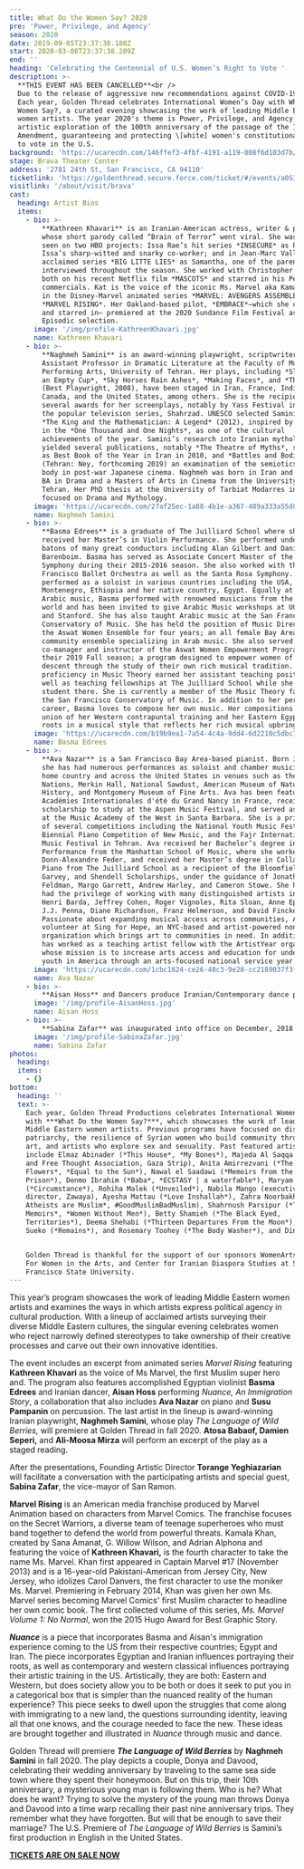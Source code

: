 ```yaml
---
title: What Do the Women Say? 2020
pre: 'Power, Privilege, and Agency'
season: 2020
date: 2019-09-05T23:37:38.180Z
start: 2020-03-08T23:37:38.209Z
end: ''
heading: 'Celebrating the Centennial of U.S. Women’s Right to Vote '
description: >-
  **THIS EVENT HAS BEEN CANCELLED**<br />
  Due to the release of aggressive new recommendations against COVID-19 from the SF Department of Public Health to cancel large community events, we have decided to cancel Sunday, March 8th's Women's Day event in the interest of public health. We will refund all tickets in full.<br /><hr />
  Each year, Golden Thread celebrates International Women’s Day with What Do the
  Women Say?, a curated evening showcasing the work of leading Middle Eastern
  women artists. The year 2020's theme is Power, Privilege, and Agency: an
  artistic exploration of the 100th anniversary of the passage of the 19th
  Amendment, guaranteeing and protecting \[white] women's constitutional right
  to vote in the U.S.
background: 'https://ucarecdn.com/146ffef3-4fbf-4191-a119-008f6d103d7b/'
stage: Brava Theater Center
address: '2781 24th St, San Francisco, CA 94110'
ticketlink: 'https://goldenthread.secure.force.com/ticket/#/events/a0S3Z000006gay1UAA'
visitlink: '/about/visit/brava'
cast:
  heading: Artist Bios
  items:
    - bio: >-
        **Kathreen Khavari** is an Iranian-American actress, writer & producer
        whose short parody called “Brain of Terror” went viral. She was recently
        seen on two HBO projects: Issa Rae’s hit series *INSECURE* as Patricia,
        Issa’s sharp-witted and snarky co-worker; and in Jean-Marc Valle’s
        acclaimed series *BIG LITTE LIES* as Samantha, one of the parents
        interviewed throughout the season. She worked with Christopher Guest
        both on his recent Netflix film *MASCOTS* and starred in his PetSmart
        commercials. Kat is the voice of the iconic Ms. Marvel aka Kamala Khan,
        in the Disney-Marvel animated series *MARVEL: AVENGERS ASSEMBLE* and
        *MARVEL RISING*. Her Oakland-based pilot, *EMBRACE*—which she co-wrote
        and starred in— premiered at the 2020 Sundance Film Festival as an Indie
        Episodic selection.
      image: '/img/profile-KathreenKhavari.jpg'
      name: Kathreen Khavari
    - bio: >-
        **Naghmeh Samini** is an award-winning playwright, scriptwriter and
        Assistant Professor in Dramatic Literature at the Faculty of Music and
        Performing Arts, University of Tehran. Her plays, including *Sleeping in
        an Empty Cup*, *Sky Horses Rain Ashes*, *Making Faces*, and *The Home*
        (Best Playwright, 2008), have been staged in Iran, France, India,
        Canada, and the United States, among others. She is the recipient of
        several awards for her screenplays, notably by Yass Festival in 2016 for
        the popular television series, Shahrzad. UNESCO selected Samini’s play
        *The King and the Mathematician: A Legend* (2012), inspired by a story
        in the *One Thousand and One Nights*, as one of the cultural
        achievements of the year. Samini’s research into Iranian mythology has
        yielded several publications, notably *The Theatre of Myths*, selected
        as Best Book of the Year in Iran in 2010, and *Battles and Bodies*
        (Tehran: Ney, forthcoming 2019) an examination of the semiotics of human
        body in post-war Japanese cinema. Naghmeh was born in Iran and holds a
        BA in Drama and a Masters of Arts in Cinema from the University of
        Tehran. Her PhD thesis at the University of Tarbiat Modarres in Tehran
        focused on Drama and Mythology.
      image: 'https://ucarecdn.com/27af25ec-1a88-4b1e-a367-489a333a55d8/'
      name: Naghmeh Samini
    - bio: >-
        **Basma Edrees** is a graduate of The Juilliard School where she
        received her Master’s in Violin Performance. She performed under the
        batons of many great conductors including Alan Gilbert and Daniel
        Barenboim. Basma has served as Associate Concert Master of the Oakland
        Symphony during their 2015-2016 season. She also worked with the San
        Francisco Ballet Orchestra as well as the Santa Rosa Symphony. Basma has
        performed as a soloist in various countries including the USA,
        Montenegro, Ethiopia and her native country, Egypt. Equally at home with
        Arabic music, Basma performed with renowned musicians from the Arab
        world and has been invited to give Arabic Music workshops at UC Berkeley
        and Stanford. She has also taught Arabic music at the San Francisco
        Conservatory of Music. She has held the position of Music Director of
        the Aswat Women Ensemble for four years; an all female Bay Area
        community ensemble specializing in Arab music. She also served as the
        co-manager and instructor of the Aswat Women Empowerment Program during
        their 2019 Fall season; a program designed to empower women of Arab
        descent through the study of their own rich musical tradition. Basma’s
        proficiency in Music Theory earned her assistant teaching positions as
        well as teaching fellowships at The Juilliard School while she was a
        student there. She is currently a member of the Music Theory faculty at
        the San Francisco Conservatory of Music. In addition to her performance
        career, Basma loves to compose her own music. Her compositions reflect a
        union of her Western contrapuntal training and her Eastern Egyptian
        roots in a musical style that reflects her rich musical upbringing.
      image: 'https://ucarecdn.com/b19b9ea1-7a54-4c4a-9dd4-6d2210c5dbc7/'
      name: Basma Edrees
    - bio: >-
        **Ava Nazar** is a San Francisco Bay Area-based pianist. Born in Iran,
        she has had numerous performances as soloist and chamber musician in her
        home country and across the United States in venues such as the United
        Nations, Merkin Hall, National Sawdust, American Museum of Natural
        History, and Montgomery Museum of Fine Arts. Ava has been featured at
        Académies Internationales d'été du Grand Nancy in France, received a
        scholarship to study at the Aspen Music Festival, and served as a fellow
        at the Music Academy of the West in Santa Barbara. She is a prizewinner
        of several competitions including the National Youth Music Festival, the
        Biennial Piano Competition of New Music, and the Fajr International
        Music Festival in Tehran. Ava received her Bachelor’s degree in Piano
        Performance from the Manhattan School of Music, where she worked with
        Donn-Alexandre Feder, and received her Master’s degree in Collaborative
        Piano from The Juilliard School as a recipient of the Bloomfield,
        Garvey, and Shendell Scholarships, under the guidance of Jonathan
        Feldman, Margo Garrett, Andrew Harley, and Cameron Stowe. She has also
        had the privilege of working with many distinguished artists including
        Henri Barda, Jeffrey Cohen, Roger Vignoles, Rita Sloan, Anne Epperson,
        J.J. Penna, Diane Richardson, Franz Helmerson, and David Finckel.
        Passionate about expanding musical access across communities, Ava is a
        volunteer at Sing for Hope, an NYC-based and artist-powered non-profit
        organization which brings art to communities in need. In addition, she
        has worked as a teaching artist fellow with the ArtistYear organization,
        whose mission is to increase arts access and education for underserved
        youth in America through an arts-focused national service year.
      image: 'https://ucarecdn.com/1cbc1624-ce26-48c3-9e28-cc2189037f3f/'
      name: Ava Nazar
    - bio: >-
        **Aisan Hoss** and Dancers produce Iranian/Contemporary dance pieces that explore human themes through sharing stories and aesthetics from the Middle East and Iran within international contexts. For Aisan (Choreographer/Founder), her passion for dance and choreography has been a means for gaining insight into her identity as an Iranian living outside of her home country. Specifically, several of her choreographies have explored how the physical distance from her home country provides a deeper sense of intimacy. Hoss’s primary choreographic objective is to create joy within darkness.
      image: '/img/profile-AisanHoss.jpg'
      name: Aisan Hoss
    - bio: >-
        **Sabina Zafar** was inaugurated into office on December, 2018 and is currently serving her first term as a Councilwoman, she was appointed Vice Mayor November 2019. She is an accomplished technology leader, community volunteer, mentor and mother. As a San Ramon resident, Sabina is wholeheartedly committed to giving back to her city. She has dedicated her career and personal time to improving our community, empowering women & girls to pursue STEM careers, helping make San Ramon the center of technology and innovation in the bay area, and promises to ensure transparency and inclusion in our local government for all residents.
      image: '/img/profile-SabinaZafar.jpg'
      name: Sabina Zafar
photos:
  heading:
  items:
    - {}
bottom:
  heading: ''
  text: >-
    Each year, Golden Thread Productions celebrates International Women’s Day
    with ***What Do the Women Say?***, which showcases the work of leading
    Middle Eastern women artists. Previous programs have focused on dismantling
    patriarchy, the resilience of Syrian women who build community through their
    art, and artists who explore sex and sexuality. Past featured artists
    include Elmaz Abinader (*This House*, *My Bones*), Majeda Al Saqqa (Culture
    and Free Thought Association, Gaza Strip), Anita Amirrezvani (*The Blood of
    Flowers*, *Equal to the Sun*), Nawal el Saadawi (*Memoirs from the Women’s
    Prison*), Denmo Ibrahim (*Baba*, *ECSTASY | a waterfable*), Maryam Keshavarz
    (*Circumstance*), Rohiha Malek (*Unveiled*), Nabila Mango (executive
    director, Zawaya), Ayesha Mattau (*Love Inshallah*), Zahra Noorbakhsh (*All
    Atheists are Muslim*, #GoodMuslimBadMuslim), Shahrnush Parsipur (*The Prison
    Memoirs*, *Women Without Men*), Betty Shamieh (*The Black Eyed,
    Territories*), Deema Shehabi (*Thirteen Departures From the Moon*), Seema
    Sueko (*Remains*), and Rosemary Toohey (*The Body Washer*), and Dina Zarif.


    Golden Thread is thankful for the support of our sponsors WomenArts, Brava
    For Women in the Arts, and Center for Iranian Diaspora Studies at San
    Francisco State University.
---
```

This year’s program showcases the work of leading Middle Eastern women artists and examines the ways in which artists express political agency in cultural production. With a lineup of acclaimed artists surveying their diverse Middle Eastern cultures, the singular evening celebrates women who reject narrowly defined stereotypes to take ownership of their creative processes and carve out their own innovative identities.

The event includes an excerpt from animated series *Marvel Rising* featuring **Kathreen Khavari** as the voice of Ms Marvel, the first Muslim super hero and. The program also features accomplished Egyptian violinist **Basma Edrees** and Iranian dancer, **Aisan Hoss** performing *Nuance, An Immigration Story*, a collaboration that also includes **Ava Nazar** on piano and **Susu Pampanin** on percussion. The last artist in the lineup is award-winning Iranian playwright, **Naghmeh Samini**, whose play *The Language of Wild Berries,* will premiere at Golden Thread in fall 2020. **Atosa Babaof, Damien Seperi,** and **Ali-Moosa Mirza** will perform an excerpt of the play as a staged reading.

After the presentations, Founding Artistic Director **Torange Yeghiazarian** will facilitate a conversation with the participating artists and special guest, **Sabina Zafar**, the vice-mayor of San Ramon.

**Marvel Rising** is an American media franchise produced by Marvel Animation based on characters from Marvel Comics. The franchise focuses on the Secret Warriors, a diverse team of teenage superheroes who must band together to defend the world from powerful threats. Kamala Khan, created by Sana Amanat, G. Willow Wilson, and Adrian Alphona and featuring the voice of **Kathreen Khavari,** is the fourth character to take the name Ms. Marvel. Khan first appeared in Captain Marvel #17 (November 2013) and is a 16-year-old Pakistani-American from Jersey City, New Jersey, who idolizes Carol Danvers, the first character to use the moniker Ms. Marvel. Premiering in February 2014, Khan was given her own Ms. Marvel series becoming Marvel Comics' first Muslim character to headline her own comic book. The first collected volume of this series, *Ms. Marvel Volume 1: No Normal*, won the 2015 Hugo Award for Best Graphic Story.

***Nuance*** is a piece that incorporates Basma and Aisan's immigration experience coming to the US from their respective countries; Egypt and Iran. The piece incorporates Egyptian and Iranian influences portraying their roots, as well as contemporary and western classical influences portraying their artistic training in the US. Artistically, they are both: Eastern and Western, but does society allow you to be both or does it seek to put you in a categorical box that is simpler than the nuanced reality of the human experience? This piece seeks to dwell upon the struggles that come along with immigrating to a new land, the questions surrounding identity, leaving all that one knows, and the courage needed to face the new. These ideas are brought together and illustrated in *Nuance* through music and dance.

Golden Thread will premiere ***The Language of Wild Berries*** by **Naghmeh Samini** in fall 2020. The play depicts a couple, Donya and Davood, celebrating their wedding anniversary by traveling to the same sea side town where they spent their honeymoon. But on this trip, their 10th anniversary, a mysterious young man is following them. Who is he? What does he want? Trying to solve the mystery of the young man throws Donya and Davood into a time warp recalling their past nine anniversary trips. They remember what they have forgotten. But will that be enough to save their marriage? The U.S. Premiere of *The Language of Wild Berries* is Samini’s first production in English in the United States.

[**TICKETS ARE ON SALE NOW**](https://goldenthread.secure.force.com/ticket/#/events/a0S3Z000006gay1UAA)

